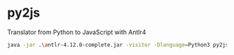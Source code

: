 # py2js
Translator from Python to JavaScript with Antlr4


```bash
java -jar .\antlr-4.12.0-complete.jar -visitor -Dlanguage=Python3 py2js.g4
```
